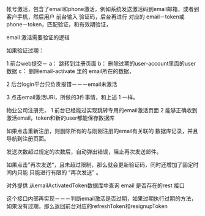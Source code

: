 帐号激活，包含了email和phone激活，例如系统发送激活码到email邮箱，或者到客户手机，然后用户 前台输入 验证码，后台再进行 对应的
email－token或phone－token，匹配验证，和有效期验证，

email 激活需要验证的逻辑

如果验证过期：

  1 前台web提交－  a： 跳转到注册页面 b： 删除过期的user-account里面的user数据  c： 删除email-activate 里的 email所在的数据， 
  
  2 后台login平台只负责报错－－－email未激活
  
  3  点击email激活URl，所做的3件事情，和上述 1 一样。
  
  
  
物业公司注册完，
  1  前台已经能过实现跳转专用的email激活页面
  2  能够正确收到激活email，token和新的user都能保存数据库
  
如果点击重新注册，则删除所有的与刚刚注册的email有关联的 数据库记录，并且导航到注册页面。


发送次数超过规定的次数后，自动弹出错误，阻止再次发送邮件。

如果点击”再次发送“，且未超过限制，那么就会更新验证码，同时还增加了固定时间内只能 只能进行有限的 “再次发送” 。

对外提供 从emailActivatedToken数据库中查询 email 是否存在的rest 接口

这个接口内部再实现－－－判断email激活是否过期，如果过期执行过期的方法，如果没有过期，那么返回前台对应的refreshToken和resignupToken



